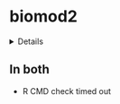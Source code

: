 # biomod2

<details>

* Version: 4.2-2
* GitHub: https://github.com/biomodhub/biomod2
* Source code: https://github.com/cran/biomod2
* Date/Publication: 2023-01-16 19:20:14 UTC
* Number of recursive dependencies: 227

Run `revdepcheck::revdep_details(, "biomod2")` for more info

</details>

## In both

*   R CMD check timed out
    

